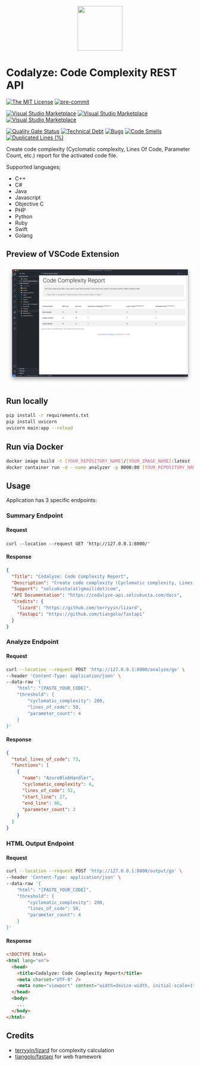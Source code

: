 <p align="center">
  <img width="120" height="120" src="https://selcukusta.com/images/extension-logo.png">
</p>

# Codalyze: Code Complexity REST API

[![The MIT License](https://flat.badgen.net/badge/license/MIT/orange)](http://opensource.org/licenses/MIT)
[![pre-commit](https://img.shields.io/badge/pre--commit-enabled-brightgreen?logo=pre-commit&logoColor=white)](https://github.com/selcukusta/code-analyzer)

[![Visual Studio Marketplace](https://vsmarketplacebadge.apphb.com/version/selcuk-usta.code-complexity-report-generator.svg)](https://marketplace.visualstudio.com/items?itemName=selcuk-usta.code-complexity-report-generator)
[![Visual Studio Marketplace](https://vsmarketplacebadge.apphb.com/downloads-short/selcuk-usta.code-complexity-report-generator.svg)](https://marketplace.visualstudio.com/items?itemName=selcuk-usta.code-complexity-report-generator)
[![Visual Studio Marketplace](https://vsmarketplacebadge.apphb.com/installs-short/selcuk-usta.code-complexity-report-generator.svg)](https://marketplace.visualstudio.com/items?itemName=selcuk-usta.code-complexity-report-generator)

[![Quality Gate Status](https://sonarcloud.io/api/project_badges/measure?project=selcukusta_codalyze-rest-api&metric=alert_status)](https://sonarcloud.io/dashboard?id=selcukusta_codalyze-rest-api)
[![Technical Debt](https://sonarcloud.io/api/project_badges/measure?project=selcukusta_codalyze-rest-api&metric=sqale_index)](https://sonarcloud.io/dashboard?id=selcukusta_codalyze-rest-api)
[![Bugs](https://sonarcloud.io/api/project_badges/measure?project=selcukusta_codalyze-rest-api&metric=bugs)](https://sonarcloud.io/dashboard?id=selcukusta_codalyze-rest-api)
[![Code Smells](https://sonarcloud.io/api/project_badges/measure?project=selcukusta_codalyze-rest-api&metric=code_smells)](https://sonarcloud.io/dashboard?id=selcukusta_codalyze-rest-api)
[![Duplicated Lines (%)](https://sonarcloud.io/api/project_badges/measure?project=selcukusta_codalyze-rest-api&metric=duplicated_lines_density)](https://sonarcloud.io/dashboard?id=selcukusta_codalyze-rest-api)

Create code complexity (Cyclomatic complexity, Lines Of Code, Parameter Count, etc.) report for the activated code file.

Supported languages;

- C++
- C#
- Java
- Javascript
- Objective C
- PHP
- Python
- Ruby
- Swift
- Golang

## Preview of VSCode Extension

![VSCode Extension Preview](.github/images/preview.png)

## Run locally

```bash
pip install -r requirements.txt
pip install uvicorn
uvicorn main:app --reload
```

## Run via Docker

```bash
docker image build -t [YOUR_REPOSITORY_NAME]/[YOUR_IMAGE_NAME]:latest .
docker container run -d --name analyzer -p 8000:80 [YOUR_REPOSITORY_NAME]/[YOUR_IMAGE_NAME]:latest
```

## Usage

Application has 3 specific endpoints:

### Summary Endpoint

#### Request

`curl --location --request GET 'http://127.0.0.1:8000/'`

#### Response

```json
{
  "Title": "Codalyze: Code Complexity Report",
  "Description": "Create code complexity (Cyclomatic complexity, Lines Of Code, Parameter Count, etc.) report for the activated code file.",
  "Support": "selcukusta(at)gmail(dot)com",
  "API Documentation": "https://codalyze-api.selcukusta.com/docs",
  "Credits": {
    "lizard": "https://github.com/terryyin/lizard",
    "fastapi": "https://github.com/tiangolo/fastapi"
  }
}
```

### Analyze Endpoint

#### Request

```bash
curl --location --request POST 'http://127.0.0.1:8000/analyze/go' \
--header 'Content-Type: application/json' \
--data-raw '{
    "html": "[PASTE_YOUR_CODE]",
    "threshold": {
        "cyclomatic_complexity": 200,
        "lines_of_code": 50,
        "parameter_count": 4
    }
}'
```

#### Response

```json
{
  "total_lines_of_code": 73,
  "functions": [
    {
      "name": "AzureBlobHandler",
      "cyclomatic_complexity": 6,
      "lines_of_code": 52,
      "start_line": 27,
      "end_line": 86,
      "parameter_count": 2
    }
  ]
}
```

### HTML Output Endpoint

#### Request

```bash
curl --location --request POST 'http://127.0.0.1:8000/output/go' \
--header 'Content-Type: application/json' \
--data-raw '{
    "html": "[PASTE_YOUR_CODE]",
    "threshold": {
        "cyclomatic_complexity": 200,
        "lines_of_code": 50,
        "parameter_count": 4
    }
}'
```

#### Response

```html
<!DOCTYPE html>
<html lang="en">
  <head>
    <title>Codalyze: Code Complexity Report</title>
    <meta charset="UTF-8" />
    <meta name="viewport" content="width=device-width, initial-scale=1" />
  </head>
  <body>
    ...
  </body>
</html>
```

## Credits

- [terryyin/lizard](https://github.com/terryyin/lizard) for complexity calculation
- [tiangolo/fastapi](https://github.com/tiangolo/fastapi) for web framework
